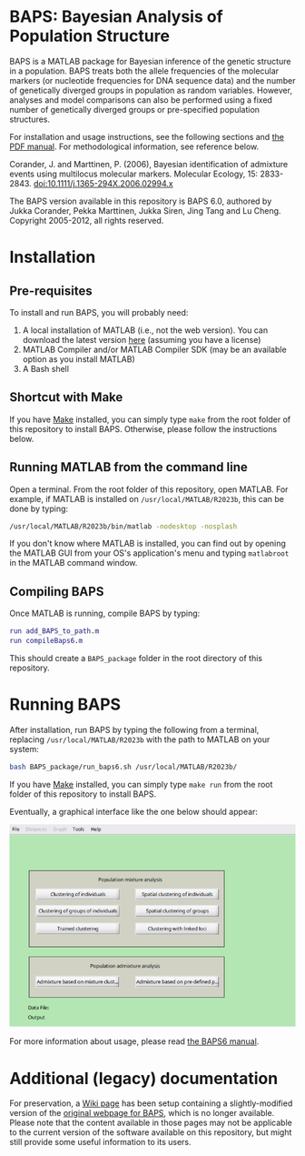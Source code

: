 # BAPS: Bayesian Analysis of Population Structure

BAPS is a MATLAB package for Bayesian inference of the genetic structure in a population. BAPS treats both the allele frequencies of the molecular markers (or nucleotide frequencies for DNA sequence data) and the number of genetically diverged groups in population as random variables. However, analyses and model comparisons can also be performed using a fixed number of genetically diverged groups or pre-specified population structures.

For installation and usage instructions, see the following sections and [the PDF manual](https://github.com/ocbe-uio/BAPS/blob/develop/BAPS6manual.pdf). For methodological information, see reference below.

Corander, J. and Marttinen, P. (2006), Bayesian identification of admixture events using multilocus molecular markers. Molecular Ecology, 15: 2833-2843. [doi:10.1111/j.1365-294X.2006.02994.x](https://doi.org/10.1111/j.1365-294X.2006.02994.x)

The BAPS version available in this repository is BAPS 6.0, authored by Jukka Corander, Pekka Marttinen, Jukka Siren, Jing Tang and Lu Cheng. Copyright 2005-2012, all rights reserved.

# Installation

## Pre-requisites

To install and run BAPS, you will probably need:

1. A local installation of MATLAB (i.e., not the web version). You can download the latest version [here](https://se.mathworks.com/downloads/) (assuming you have a license)
2. MATLAB Compiler and/or MATLAB Compiler SDK (may be an available option as you install MATLAB)
3. A Bash shell

## Shortcut with Make

If you have [Make](https://www.gnu.org/software/make/) installed, you can simply type `make` from the root folder of this repository to install BAPS. Otherwise, please follow the instructions below.

## Running MATLAB from the command line

Open a terminal. From the root folder of this repository, open MATLAB. For example, if MATLAB is installed on `/usr/local/MATLAB/R2023b`, this can be done by typing:

```bash
/usr/local/MATLAB/R2023b/bin/matlab -nodesktop -nosplash
```

If you don't know where MATLAB is installed, you can find out by opening the MATLAB GUI from your OS's application's menu and typing `matlabroot` in the MATLAB command window.

## Compiling BAPS

Once MATLAB is running, compile BAPS by typing:

```MATLAB
run add_BAPS_to_path.m
run compileBaps6.m
```

This should create a `BAPS_package` folder in the root directory of this repository.

# Running BAPS

After installation, run BAPS by typing the following from a terminal, replacing `/usr/local/MATLAB/R2023b` with the path to MATLAB on your system:

```bash
bash BAPS_package/run_baps6.sh /usr/local/MATLAB/R2023b/
```

If you have [Make](https://www.gnu.org/software/make/) installed, you can simply type `make run` from the root folder of this repository to install BAPS.

Eventually, a graphical interface like the one below should appear:

![baps home screen](/aux/home_screen.png)

For more information about usage, please read [the BAPS6 manual](https://github.com/ocbe-uio/BAPS/blob/develop/BAPS6manual.pdf).

# Additional (legacy) documentation

For preservation, a [Wiki page](https://github.com/ocbe-uio/BAPS/wiki) has been setup containing a slightly-modified version of the [original webpage for BAPS](http://www.helsinki.fi/bsg/software/BAPS/), which is no longer available. Please note that the content available in those pages may not be applicable to the current version of the software available on this repository, but might still provide some useful information to its users.
